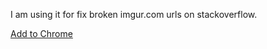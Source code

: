 I am using it for fix broken imgur.com urls on stackoverflow.

[Add to Chrome](https://chrome.google.com/webstore/detail/jfiohaeblicppelgmpefgmeboodioijf)
